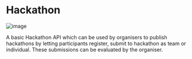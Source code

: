 # Hackathon

![image](https://github.com/Akshaj000/Hackathon/assets/83636572/665456c9-cb48-4da2-b491-ff7ef6b739c6)


A basic Hackathon API which can be used by organisers to publish hackathons by letting participants register, submit to hackathon as team or individual. These submissions can be evaluated by the organiser.

